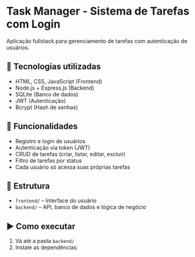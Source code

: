 # Task Manager - Sistema de Tarefas com Login

Aplicação fullstack para gerenciamento de tarefas com autenticação de usuários.

## 🔧 Tecnologias utilizadas

- HTML, CSS, JavaScript (Frontend)
- Node.js + Express.js (Backend)
- SQLite (Banco de dados)
- JWT (Autenticação)
- Bcrypt (Hash de senhas)

## 🚀 Funcionalidades

- Registro e login de usuários
- Autenticação via token (JWT)
- CRUD de tarefas (criar, listar, editar, excluir)
- Filtro de tarefas por status
- Cada usuário só acessa suas próprias tarefas

## 📁 Estrutura

- `frontend/` – Interface do usuário
- `backend/` – API, banco de dados e lógica de negócio

## ▶️ Como executar

1. Vá até a pasta `backend/`
2. Instale as dependências:

